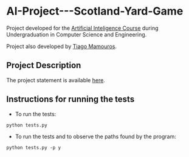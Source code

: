 # AI-Project---Scotland-Yard-Game
Project developed for the [Artificial Inteligence Course](https://fenix.tecnico.ulisboa.pt/disciplinas/IArt9179577/2019-2020/1-semestre) during Undergraduation in Computer Science and Engineering.

Project also developed by [Tiago Mamouros](https://github.com/mamouros99).

## Project Description
The project statement is available  [here](https://github.com/guimribeiro/AI-Project---Scotland-Yard-Game-/blob/e6c14ca3898124585a1c785b41a0cb52a6932a7b/projIA1920v0.1.pdf).

## Instructions for running the tests
- To run the tests:
```
python tests.py
```

- To run the tests and to observe the paths found by the program:
```
python tests.py -p y
```
